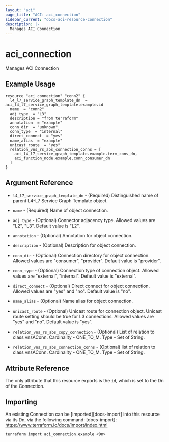 ```yaml
---
layout: "aci"
page_title: "ACI: aci_connection"
sidebar_current: "docs-aci-resource-connection"
description: |-
  Manages ACI Connection
---
```


# aci_connection

Manages ACI Connection

## Example Usage

```hcl
resource "aci_connection" "conn2" {
  l4_l7_service_graph_template_dn  = aci_l4_l7_service_graph_template.example.id
  name  = "conn2"
  adj_type  = "L3"
  description = "from terraform"
  annotation  = "example"
  conn_dir  = "unknown"
  conn_type  = "internal"
  direct_connect  = "yes"
  name_alias  = "example"
  unicast_route  = "yes"
  relation_vns_rs_abs_connection_conns = [
    aci_l4_l7_service_graph_template.example.term_cons_dn,
    aci_function_node.example.conn_consumer_dn
  ]
}
```

## Argument Reference

- `l4_l7_service_graph_template_dn` - (Required) Distinguished name of parent L4-L7 Service Graph Template object.
- `name` - (Required) Name of object connection.
- `adj_type` - (Optional) Connector adjacency type. Allowed values are "L2", "L3". Default value is "L2".
- `annotation` - (Optional) Annotation for object connection.
- `description` - (Optional) Description for object connection.
- `conn_dir` - (Optional) Connection directory for object connection. Allowed values are "consumer", "provider". Default value is "provider".
- `conn_type` - (Optional) Connection type of connection object. Allowed values are "external", "internal". Default value is "external".
- `direct_connect` - (Optional) Direct connect for object connection. Allowed values are "yes" and "no". Default value is "no".
- `name_alias` - (Optional) Name alias for object connection.
- `unicast_route` - (Optional) Unicast route for connection object. Unicast route setting should be true for L3 connections.  Allowed values are "yes" and "no". Default value is "yes".

- `relation_vns_rs_abs_copy_connection` - (Optional) List of relation to class vnsAConn. Cardinality - ONE_TO_M. Type - Set of String.
- `relation_vns_rs_abs_connection_conns` - (Optional) list of relation to class vnsAConn. Cardinality - ONE_TO_M. Type - Set of String.

## Attribute Reference

The only attribute that this resource exports is the `id`, which is set to the
Dn of the Connection.

## Importing

An existing Connection can be [imported][docs-import] into this resource via its Dn, via the following command:
[docs-import]: https://www.terraform.io/docs/import/index.html

```
terraform import aci_connection.example <Dn>
```
